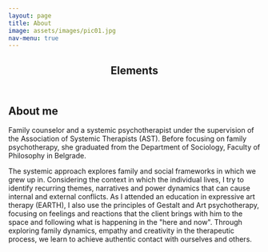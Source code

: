 ```yaml
---
layout: page
title: About
image: assets/images/pic01.jpg
nav-menu: true
---
```


<!-- Main -->
<div id="main" class="alt">

<!-- One -->
<section id="one">
	<div class="inner">
		<header class="major">
			<h1>Elements</h1>
		</header>

<!-- Content -->
<h2 id="content">About me</h2>
<p>Family counselor and a systemic psychotherapist under the supervision of the Association of Systemic Therapists (AST). Before focusing on family psychotherapy, she graduated from the Department of Sociology, Faculty of Philosophy in Belgrade.

The systemic approach explores family and social frameworks in which we grew up in. Considering the context in which the individual lives, I try to identify recurring themes, narratives and power dynamics that can cause internal and external conflicts.
As I attended an education in expressive art therapy (EARTH), I also use the principles of Gestalt and Art psychotherapy, focusing on feelings and reactions that the client brings with him to the space and following what is happening in the "here and now". Through exploring family dynamics, empathy and creativity in the therapeutic process, we learn to achieve authentic contact with ourselves and others.</p>
